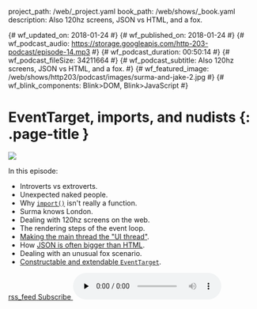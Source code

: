 project_path: /web/_project.yaml
book_path: /web/shows/_book.yaml
description: Also 120hz screens, JSON vs HTML, and a fox.

{# wf_updated_on: 2018-01-24 #}
{# wf_published_on: 2018-01-24 #}
{# wf_podcast_audio: https://storage.googleapis.com/http-203-podcast/episode-14.mp3 #}
{# wf_podcast_duration: 00:50:14 #}
{# wf_podcast_fileSize: 34211664 #}
{# wf_podcast_subtitle: Also 120hz screens, JSON vs HTML, and a fox. #}
{# wf_featured_image: /web/shows/http203/podcast/images/surma-and-jake-2.jpg #}
{# wf_blink_components: Blink>DOM, Blink>JavaScript #}

# EventTarget, imports, and nudists {: .page-title }

<img src="/web/shows/http203/podcast/images/surma-and-jake-2.jpg" class="attempt-right">

In this episode:

* Introverts vs extroverts.
* Unexpected naked people.
* Why [`import()`](/web/updates/2017/11/dynamic-import) isn't really a function.
* Surma knows London.
* Dealing with 120hz screens on the web.
* The rendering steps of the event loop.
* [Making the main thread the "UI thread"](https://dassur.ma/things/120fps/).
* How [JSON is often bigger than HTML](https://twitter.com/jaffathecake/status/930836616779878401).
* Dealing with an unusual fox scenario.
* [Constructable and extendable
  `EventTarget`](https://www.chromestatus.com/features/5721972856061952).

<a href="http://feeds.feedburner.com/Http203Podcast">
  <span class="material-icons">rss_feed</span>
  Subscribe
</a>

<audio src="https://storage.googleapis.com/http-203-podcast/episode-14.mp3" controls preload="none">
